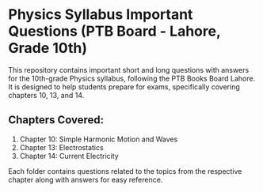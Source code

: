
# Physics Syllabus Important Questions (PTB Board - Lahore, Grade 10th)

This repository contains important short and long questions with answers for the 10th-grade Physics syllabus, following the PTB Books Board Lahore. It is designed to help students prepare for exams, specifically covering chapters 10, 13, and 14.

## Chapters Covered:
1. Chapter 10: Simple Harmonic Motion and Waves
2. Chapter 13: Electrostatics
3. Chapter 14: Current Electricity

Each folder contains questions related to the topics from the respective chapter along with answers for easy reference.

